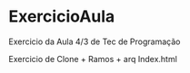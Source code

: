 ﻿# ExercicioAula
Exercicio da Aula 4/3 de Tec de Programação

Exercicio de Clone + Ramos + arq Index.html
